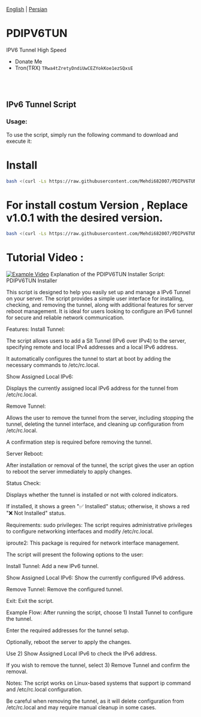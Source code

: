 [English](https://github.com/Mehdi682007/PDIPV6TUN/blob/main/README.md)  | [Persian](https://github.com/Mehdi682007/PDIPV6TUN/blob/main/README.fa.md)

# PDIPV6TUN
IPV6 Tunnel High Speed

- Donate Me
- Tron(TRX) `TRwa4tZretyDndiUwCEZYokKoe1ezSQxsE`
</br>
</br>

## IPv6 Tunnel Script
### Usage:
To use the script, simply run the following command to download and execute it:
# Install

```bash
bash <(curl -Ls https://raw.githubusercontent.com/Mehdi682007/PDIPV6TUN/main/install.sh)

```

# For install costum Version , Replace v1.0.1 with the desired version.
```bash
bash <(curl -Ls https://raw.githubusercontent.com/Mehdi682007/PDIPV6TUN/v1.0.1/install.sh)
```

# Tutorial Video :
[![Example Video](https://i9.ytimg.com/vi_webp/py0WkHCYi28/mqdefault.webp?v=67ee74a4&sqp=CKyo1r8G&rs=AOn4CLC2cgNk3AQ9zpO_O8OtkxUkjwRgXQ)](https://youtu.be/py0WkHCYi28)
Explanation of the PDIPV6TUN Installer Script:
PDIPV6TUN Installer

This script is designed to help you easily set up and manage a IPv6 Tunnel on your server. The script provides a simple user interface for installing, checking, and removing the tunnel, along with additional features for server reboot management. It is ideal for users looking to configure an IPv6 tunnel for secure and reliable network communication.

Features:
Install Tunnel:

The script allows users to add a Sit Tunnel (IPv6 over IPv4) to the server, specifying remote and local IPv4 addresses and a local IPv6 address.

It automatically configures the tunnel to start at boot by adding the necessary commands to /etc/rc.local.

Show Assigned Local IPv6:

Displays the currently assigned local IPv6 address for the tunnel from /etc/rc.local.

Remove Tunnel:

Allows the user to remove the tunnel from the server, including stopping the tunnel, deleting the tunnel interface, and cleaning up configuration from /etc/rc.local.

A confirmation step is required before removing the tunnel.

Server Reboot:

After installation or removal of the tunnel, the script gives the user an option to reboot the server immediately to apply changes.

Status Check:

Displays whether the tunnel is installed or not with colored indicators.

If installed, it shows a green "✅ Installed" status; otherwise, it shows a red "❌ Not Installed" status.

Requirements:
sudo privileges: The script requires administrative privileges to configure networking interfaces and modify /etc/rc.local.

iproute2: This package is required for network interface management.

The script will present the following options to the user:

Install Tunnel: Add a new IPv6 tunnel.

Show Assigned Local IPv6: Show the currently configured IPv6 address.

Remove Tunnel: Remove the configured tunnel.

Exit: Exit the script.

Example Flow:
After running the script, choose 1) Install Tunnel to configure the tunnel.

Enter the required addresses for the tunnel setup.

Optionally, reboot the server to apply the changes.

Use 2) Show Assigned Local IPv6 to check the IPv6 address.

If you wish to remove the tunnel, select 3) Remove Tunnel and confirm the removal.

Notes:
The script works on Linux-based systems that support ip command and /etc/rc.local configuration.

Be careful when removing the tunnel, as it will delete configuration from /etc/rc.local and may require manual cleanup in some cases.


